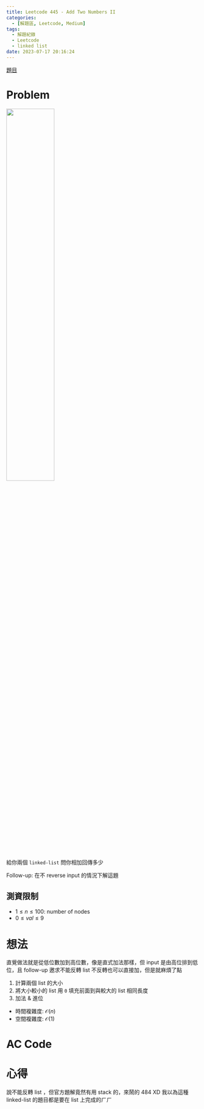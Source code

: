 ```yaml
---
title: Leetcode 445 - Add Two Numbers II
categories:
  - [解題區, Leetcode, Medium]
tags:
  - 解題紀錄
  - Leetcode
  - linked list
date: 2023-07-17 20:16:24
---
```


[題目](https://leetcode.com/problems/add-two-numbers-ii/)

# Problem

<img src="https://assets.leetcode.com/uploads/2021/04/09/sumii-linked-list.jpg" height="50%"/>

給你兩個 `linked-list` 問你相加回傳多少

Follow-up: 在不 reverse input 的情況下解這題

## 測資限制

- $1 \le n \le 100$: number of nodes
- $0 \le val \le 9$

# 想法

直覺做法就是從低位數加到高位數，像是直式加法那樣，但 input 是由高位排到低位，且 follow-up 邀求不能反轉 list
不反轉也可以直接加，但是就麻煩了點

1. 計算兩個 list 的大小
2. 將大小較小的 list 用 `0` 填充前面到與較大的 list 相同長度
3. 加法 & 進位

- 時間複雜度: $\mathcal{O}(n)$
- 空間複雜度: $\mathcal{O}(1)$

# AC Code

<script src="https://emgithub.com/embed-v2.js?target=https%3A%2F%2Fgithub.com%2Froy4801%2Fsolved_problems%2Fblob%2Fmaster%2Fleetcode%2F445.cpp%23L18-L92&style=github&type=code&showBorder=on&showLineNumbers=on&showFileMeta=on&showFullPath=on&showCopy=on"></script>

# 心得

說不能反轉 list ，但官方題解竟然有用 stack 的，來鬧的 484 XD
我以為這種 linked-list 的題目都是要在 list 上完成的ㄏㄏ

